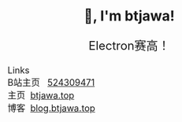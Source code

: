 <link rel="stylesheet" href="https://cdn.jsdelivr.net/gh/aquawolf04/font-awesome-pro@5cd1511/css/all.css">

<p align="center">
  <h1 height="200px" align="center">
    👋, I'm btjawa!
  </h1>
   <p align="center" style="font-size:24px;">Electron赛高！<br></p>
   <p style="font-size:18px">
   <i class="fa-solid fa-link"></i>&nbsp;Links<br>
   <i class="fa-brands fa-bilibili"></i>&nbsp;B站主页&nbsp;<i class="fa-solid fa-right"></i>&nbsp;
   <a href="https://space.bilibili.com/524309471" target="_blank">524309471</a><br>
   <i class="fa-solid fa-house-user"></i>&nbsp;主页&nbsp;<i class="fa-solid fa-right"></i>&nbsp;<a href="https://btjawa.top" target="_blank">btjawa.top</a><br>
   <i class="fa-solid fa-blog"></i>&nbsp;博客&nbsp;<i class="fa-solid fa-right"></i>&nbsp;<a href="https://blog.btjawa.top" target="_blank">blog.btjawa.top</a><br>
   </p>
</p>
